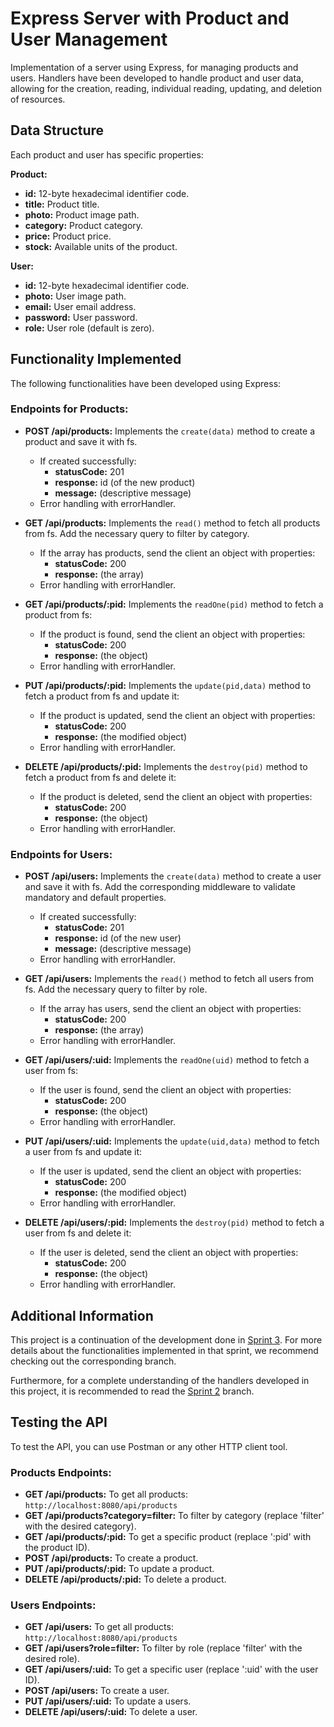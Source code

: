 
# Express Server with Product and User Management

Implementation of a server using Express, for managing products and users. Handlers have been developed to handle product and user data, allowing for the creation, reading, individual reading, updating, and deletion of resources.


## Data Structure

Each product and user has specific properties:

**Product:**
- **id:** 12-byte hexadecimal identifier code.
- **title:** Product title.
- **photo:** Product image path.
- **category:** Product category.
- **price:** Product price.
- **stock:** Available units of the product.

**User:**
- **id:** 12-byte hexadecimal identifier code.
- **photo:** User image path.
- **email:** User email address.
- **password:** User password.
- **role:** User role (default is zero).

## Functionality Implemented

The following functionalities have been developed using Express:

### Endpoints for Products:

- **POST /api/products:** Implements the `create(data)` method to create a product and save it with fs.
  - If created successfully:
    - **statusCode:** 201
    - **response:** id (of the new product)
    - **message:** (descriptive message)
  - Error handling with errorHandler.

- **GET /api/products:** Implements the `read()` method to fetch all products from fs. Add the necessary query to filter by category.
  - If the array has products, send the client an object with properties:
    - **statusCode:** 200
    - **response:** (the array)
  - Error handling with errorHandler.

- **GET /api/products/:pid:** Implements the `readOne(pid)` method to fetch a product from fs:
  - If the product is found, send the client an object with properties:
    - **statusCode:** 200
    - **response:** (the object)
  - Error handling with errorHandler.

- **PUT /api/products/:pid:** Implements the `update(pid,data)` method to fetch a product from fs and update it:
  - If the product is updated, send the client an object with properties:
    - **statusCode:** 200
    - **response:** (the modified object)
  - Error handling with errorHandler.

- **DELETE /api/products/:pid:** Implements the `destroy(pid)` method to fetch a product from fs and delete it:
  - If the product is deleted, send the client an object with properties:
    - **statusCode:** 200
    - **response:** (the object)
  - Error handling with errorHandler.

### Endpoints for Users:

- **POST /api/users:** Implements the `create(data)` method to create a user and save it with fs. Add the corresponding middleware to validate mandatory and default properties.
  - If created successfully:
    - **statusCode:** 201
    - **response:** id (of the new user)
    - **message:** (descriptive message)
  - Error handling with errorHandler.

- **GET /api/users:** Implements the `read()` method to fetch all users from fs. Add the necessary query to filter by role.
  - If the array has users, send the client an object with properties:
    - **statusCode:** 200
    - **response:** (the array)
  - Error handling with errorHandler.

- **GET /api/users/:uid:** Implements the `readOne(uid)` method to fetch a user from fs:
  - If the user is found, send the client an object with properties:
    - **statusCode:** 200
    - **response:** (the object)
  - Error handling with errorHandler.

- **PUT /api/users/:uid:** Implements the `update(uid,data)` method to fetch a user from fs and update it:
  - If the user is updated, send the client an object with properties:
    - **statusCode:** 200
    - **response:** (the modified object)
  - Error handling with errorHandler.

- **DELETE /api/users/:pid:** Implements the `destroy(pid)` method to fetch a user from fs and delete it:
  - If the user is deleted, send the client an object with properties:
    - **statusCode:** 200
    - **response:** (the object)
  - Error handling with errorHandler.
 
## Additional Information

This project is a continuation of the development done in [Sprint 3](https://github.com/juanp1996/express_server/tree/sprint3). For more details about the functionalities implemented in that sprint, we recommend checking out the corresponding branch.

Furthermore, for a complete understanding of the handlers developed in this project, it is recommended to read the [Sprint 2](https://github.com/juanp1996/express_server/tree/sprint2) branch.


## Testing the API

To test the API, you can use Postman or any other HTTP client tool.

### Products Endpoints:

- **GET /api/products:** To get all products: `http://localhost:8080/api/products`
- **GET /api/products?category=filter:** To filter by category (replace 'filter' with the desired category).
- **GET /api/products/:pid:** To get a specific product (replace ':pid' with the product ID).
- **POST /api/products:** To create a product.
- **PUT /api/products/:pid:** To update a product.
- **DELETE /api/products/:pid:** To delete a product.

### Users Endpoints:

- **GET /api/users:** To get all products: `http://localhost:8080/api/products`
- **GET /api/users?role=filter:** To filter by role (replace 'filter' with the desired role).
- **GET /api/users/:uid:** To get a specific user (replace ':uid' with the user ID).
- **POST /api/users:** To create a user.
- **PUT /api/users/:uid:** To update a users.
- **DELETE /api/users/:uid:** To delete a user.
